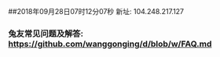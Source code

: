 ##2018年09月28日07时12分07秒 新址: 104.248.217.127
### 兔友常见问题及解答: https://github.com/wanggonging/d/blob/w/FAQ.md
